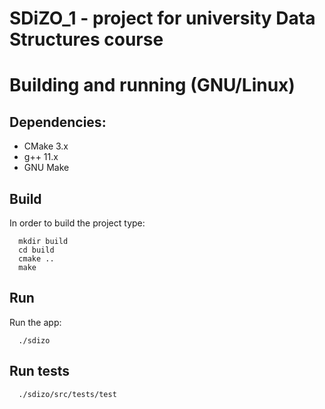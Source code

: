 # SDiZO_1 - project for university Data Structures course

# Building and running (GNU/Linux)

## Dependencies:

- CMake 3.x
- g++ 11.x
- GNU Make

## Build

In order to build the project type:
```
  mkdir build
  cd build
  cmake ..
  make
```

## Run

Run the app:
```
  ./sdizo
```

## Run tests

```
  ./sdizo/src/tests/test
```
